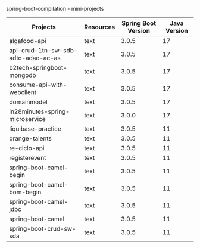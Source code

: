 spring-boot-compilation - mini-projects

<table>
  <thead>
    <tr>
      <th>Projects</th>
      <th>Resources</th>
      <th>Spring Boot Version</th>
      <th>Java Version</th>
    </tr>
  </thead>
  <tbody>
    <tr>
      <td>algafood-api</td>
      <td>text</td>
      <td>3.0.5</td>
      <td>17</td>
    </tr>
    <tr>
      <td>api-crud-1tn-sw-sdb-adto-adao-ac-as</td>
      <td>text</td>
      <td>3.0.5</td>
      <td>17</td>
    </tr>
    <tr>
      <td>b2tech-springboot-mongodb</td>
      <td>text</td>
      <td>3.0.5</td>
      <td>17</td>
    </tr>
    <tr>
      <td>consume-api-with-webclient</td>
      <td>text</td>
      <td>3.0.5</td>
      <td>17</td>
    </tr>
    <tr>
      <td>domainmodel</td>
      <td>text</td>
      <td>3.0.5</td>
      <td>17</td>
    </tr>
    <tr>
      <td>in28minutes-spring-microservice</td>
      <td>text</td>
      <td>3.0.0</td>
      <td>17</td>
    </tr>
    <tr>
      <td>liquibase-practice</td>
      <td>text</td>
      <td>3.0.5</td>
      <td>11</td>
    </tr>
    <tr>
      <td>orange-talents</td>
      <td>text</td>
      <td>3.0.5</td>
      <td>11</td>
    </tr>
    <tr>
      <td>re-ciclo-api</td>
      <td>text</td>
      <td>3.0.5</td>
      <td>11</td>
    </tr>
    <tr>
      <td>registerevent</td>
      <td>text</td>
      <td>3.0.5</td>
      <td>11</td>
    </tr>
    <tr>
      <td>spring-boot-camel-begin</td>
      <td>text</td>
      <td>3.0.5</td>
      <td>11</td>
    </tr>
    <tr>
      <td>spring-boot-camel-bom-begin</td>
      <td>text</td>
      <td>3.0.5</td>
      <td>11</td>
    </tr>
    <tr>
      <td>spring-boot-camel-jdbc</td>
      <td>text</td>
      <td>3.0.5</td>
      <td>11</td>
    </tr>
    <tr>
      <td>spring-boot-camel</td>
      <td>text</td>
      <td>3.0.5</td>
      <td>11</td>
    </tr>
    <tr>
      <td>spring-boot-crud-sw-sda</td>
      <td>text</td>
      <td>3.0.5</td>
      <td>11</td>
    </tr>
  </tbody>
</table>
